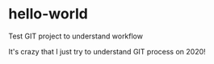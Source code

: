 # hello-world
Test GIT project to understand workflow

It's crazy that I just try to understand GIT process on 2020!
